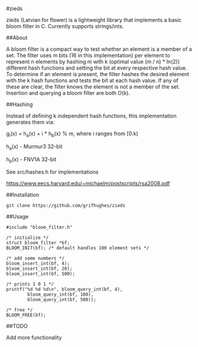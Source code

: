 #zieds

zieds (Latvian for flower) is a lightweight library that implements a basic bloom 
filter in C. Currently supports strings/ints.

##About

A bloom filter is a compact way to test whether an element is a member of a set. The 
filter uses m bits (16 in this implementation) per element to represent n elements by 
hashing ni with k (optimal value (m / n) * ln(2)) different hash functions and 
setting the bit at every respective hash value. To determine if an element is 
present, the filter hashes the desired element with the k hash functions and tests 
the bit at each hash value. If any of these are clear, the filter knows the element 
is not a member of the set. Insertion and querying a bloom filter are both O(k).

##Hashing

Instead of defining k independent hash functions, this implementation generates them 
via:

g<sub>i</sub>(x) = h<sub>a</sub>(x) + i * h<sub>b</sub>(x) % m, where i ranges from 
[0:k)

h<sub>a</sub>(x) - Murmur3 32-bit

h<sub>b</sub>(x) - FNV1A 32-bit

See src/hashes.h for implementations

https://www.eecs.harvard.edu/~michaelm/postscripts/rsa2008.pdf

##Installation
```
git clone https://github.com/grifhughes/zieds

```

##Usage
```
#include "bloom_filter.h"

/* initialize */
struct bloom_filter *bf;
BLOOM_INIT(bf); /* default handles 100 element sets */

/* add some numbers */
bloom_insert_int(bf, 4);
bloom_insert_int(bf, 20);
bloom_insert_int(bf, 500);

/* prints 1 0 1 */
printf("%d %d %d\n", bloom_query_int(bf, 4), 
        bloom_query_int(bf, 100),
        bloom_query_int(bf, 500)); 

/* free */
BLOOM_FREE(bf);
```

##TODO

Add more functionality
